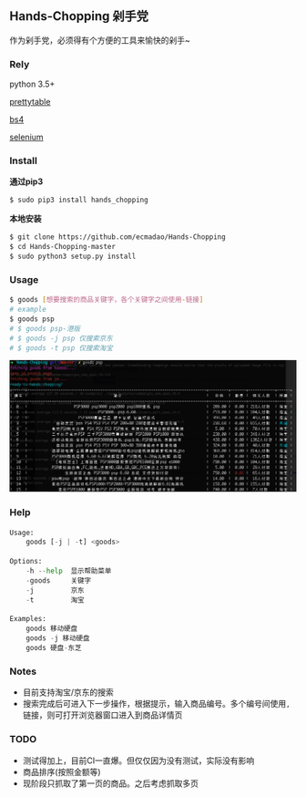 ## Hands-Chopping 剁手党

作为剁手党，必须得有个方便的工具来愉快的剁手~

### Rely

python 3.5+

[prettytable](https://pypi.python.org/pypi/PrettyTable)

[bs4](https://pypi.python.org/pypi/beautifulsoup4)

[selenium](www.seleniumhq.org/)

### Install

**通过pip3**

```bash
$ sudo pip3 install hands_chopping
```

**本地安装**

```bash
$ git clone https://github.com/ecmadao/Hands-Chopping
$ cd Hands-Chopping-master
$ sudo python3 setup.py install
```

### Usage

```bash
$ goods [想要搜索的商品关键字，各个关键字之间使用-链接]
# example
$ goods psp
# $ goods psp-港版
# $ goods -j psp 仅搜索京东
# $ goods -t psp 仅搜索淘宝
```

![search psp](./example.png)

### Help

```python
Usage:
    goods [-j | -t] <goods>

Options:
    -h --help  显示帮助菜单
    -goods     关键字
    -j         京东
    -t         淘宝

Examples:
    goods 移动硬盘
    goods -j 移动硬盘
    goods 硬盘-东芝
```

### Notes

- 目前支持淘宝/京东的搜索
- 搜索完成后可进入下一步操作，根据提示，输入商品编号。多个编号间使用`,`链接，则可打开浏览器窗口进入到商品详情页

### TODO

- 测试得加上，目前CI一直爆。但仅仅因为没有测试，实际没有影响
- 商品排序(按照金额等)
- 现阶段只抓取了第一页的商品。之后考虑抓取多页
